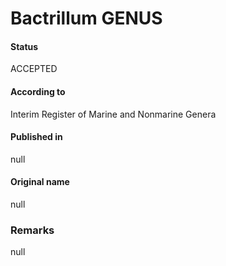 Bactrillum GENUS
=======

#### Status
ACCEPTED

#### According to
Interim Register of Marine and Nonmarine Genera

#### Published in
null

#### Original name
null

### Remarks
null